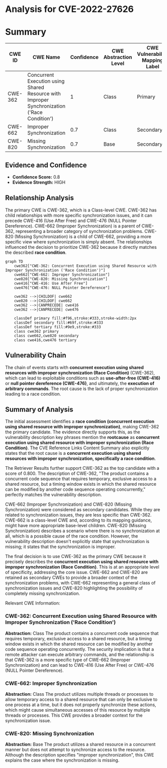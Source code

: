 # Analysis for CVE-2022-27626

# Summary
| CWE ID  | CWE Name   | Confidence | CWE Abstraction Level | CWE Vulnerability Mapping Label | CWE-Vulnerability Mapping Notes |
|----------------|----------------------------------------------------------------------------------------------------------------|------------|-------------------------|-----------------------------------------------------------------|------------------------------------------------------------------------------------------------------------------------------------|
| CWE-362 | Concurrent Execution using Shared Resource with Improper Synchronization ('Race Condition') | 1 | Class | Primary | Allowed-with-Review |
| CWE-662 | Improper Synchronization | 0.7 | Class | Secondary | Discouraged |
| CWE-820 | Missing Synchronization | 0.7 | Base | Secondary | Allowed |

## Evidence and Confidence

*   **Confidence Score:** 0.8
*   **Evidence Strength:** HIGH

## Relationship Analysis
The primary CWE is CWE-362, which is a Class-level CWE. CWE-362 has child relationships with more specific synchronization issues, and it can precede CWE-416 (Use After Free) and CWE-476 (NULL Pointer Dereference). CWE-662 (Improper Synchronization) is a parent of CWE-362, representing a broader category of synchronization problems. CWE-820 (Missing Synchronization) is a child of CWE-662, providing a more specific view where synchronization is simply absent. The relationships influenced the decision to prioritize CWE-362 because it directly matches the described **race condition**.

```mermaid
graph TD
    cwe362["CWE-362: Concurrent Execution using Shared Resource with Improper Synchronization ('Race Condition')"]
    cwe662["CWE-662: Improper Synchronization"]
    cwe820["CWE-820: Missing Synchronization"]
    cwe416["CWE-416: Use After Free"]
    cwe476["CWE-476: NULL Pointer Dereference"]

    cwe362 -->|CHILDOF| cwe662
    cwe820 -->|CHILDOF| cwe662
    cwe362 -->|CANPRECEDE| cwe416
    cwe362 -->|CANPRECEDE| cwe476
    
    classDef primary fill:#f96,stroke:#333,stroke-width:2px
    classDef secondary fill:#69f,stroke:#333
    classDef tertiary fill:#9e9,stroke:#333
    class cwe362 primary
    class cwe662,cwe820 secondary
    class cwe416,cwe476 tertiary
```

## Vulnerability Chain
The chain of events starts with **concurrent execution using shared resources with improper synchronization (Race Condition)** (CWE-362), which can lead to exploitable conditions such as **use-after-free (CWE-416)** or **null pointer dereference (CWE-476)**, and ultimately, the **execution of arbitrary commands**. The root cause is the lack of proper synchronization leading to a race condition.

## Summary of Analysis
The initial assessment identifies a **race condition (concurrent execution using shared resource with improper synchronization)**, making CWE-362 the primary candidate. The evidence directly supports this, as the vulnerability description key phrases mention the **rootcause** as **concurrent execution using shared resource with improper synchronization (Race Condition)**. The CVE Reference Links Content Summary also explicitly states that the root cause is a **concurrent execution using shared resources with improper synchronization, specifically a race condition**.

The Retriever Results further support CWE-362 as the top candidate with a score of 0.800. The description of CWE-362, "The product contains a concurrent code sequence that requires temporary, exclusive access to a shared resource, but a timing window exists in which the shared resource can be modified by another code sequence operating concurrently," perfectly matches the vulnerability description.

CWE-662 (Improper Synchronization) and CWE-820 (Missing Synchronization) were considered as secondary candidates. While they are related to synchronization issues, they are less specific than CWE-362. CWE-662 is a class-level CWE and, according to its mapping guidance, might have more appropriate base-level children. CWE-820 (Missing Synchronization) describes a scenario where there is no synchronization at all, which is a possible cause of the race condition. However, the vulnerability description doesn't explicitly state that synchronization is missing; it states that the synchronization is improper.

The final decision is to use CWE-362 as the primary CWE because it precisely describes the **concurrent execution using shared resource with improper synchronization (Race Condition)**. This is at an appropriate level of specificity, addressing the core issue. CWE-662 and CWE-820 are retained as secondary CWEs to provide a broader context of the synchronization problems, with CWE-662 representing a general class of synchronization issues and CWE-820 highlighting the possibility of completely missing synchronization.

Relevant CWE Information:
### CWE-362: Concurrent Execution using Shared Resource with Improper Synchronization ('Race Condition')
**Abstraction:** Class
The product contains a concurrent code sequence that requires temporary, exclusive access to a shared resource, but a timing window exists in which the shared resource can be modified by another code sequence operating concurrently. The security implication is that a remote attacker can execute arbitrary commands, and the relationship is that CWE-362 is a more specific type of CWE-662 (Improper Synchronization) and can lead to CWE-416 (Use After Free) or CWE-476 (NULL Pointer Dereference).

### CWE-662: Improper Synchronization
**Abstraction:** Class
The product utilizes multiple threads or processes to allow temporary access to a shared resource that can only be exclusive to one process at a time, but it does not properly synchronize these actions, which might cause simultaneous accesses of this resource by multiple threads or processes. This CWE provides a broader context for the synchronization issue.

### CWE-820: Missing Synchronization
**Abstraction:** Base
The product utilizes a shared resource in a concurrent manner but does not attempt to synchronize access to the resource. Although the description specifies "improper synchronization", this CWE explains the case where the synchronization is missing.